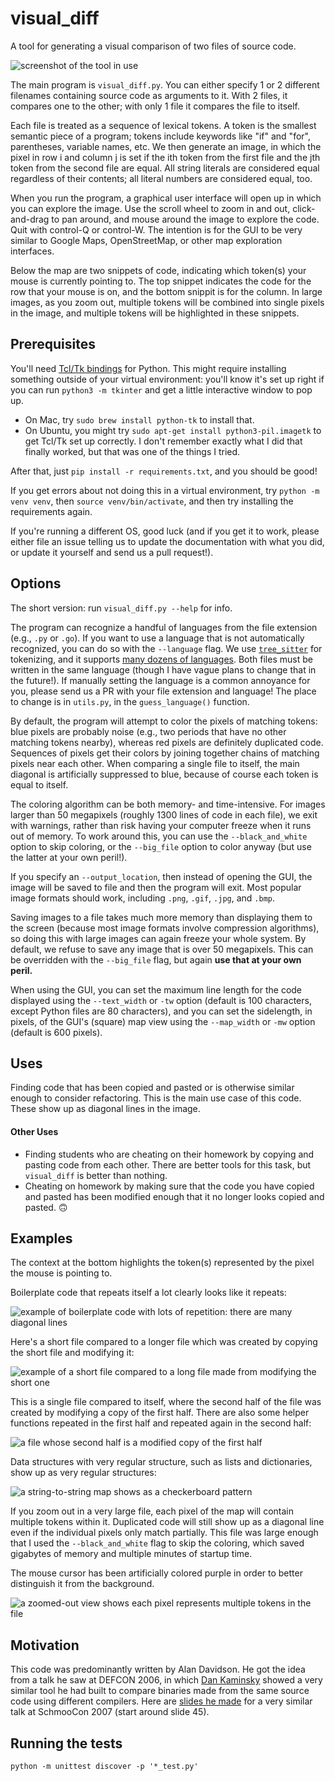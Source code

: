 # visual_diff
A tool for generating a visual comparison of two files of source code.

![screenshot of the tool in use](./screenshots/boilerplate.png)

The main program is `visual_diff.py`. You can either specify 1 or 2 different
filenames containing source code as arguments to it. With 2 files, it compares
one to the other; with only 1 file it compares the file to itself.

Each file is treated as a sequence of lexical tokens. A token is the smallest
semantic piece of a program; tokens include keywords like "if" and "for",
parentheses, variable names, etc. We then generate an image, in which the pixel
in row i and column j is set if the ith token from the first file and the jth
token from the second file are equal. All string literals are considered equal
regardless of their contents; all literal numbers are considered equal, too.

When you run the program, a graphical user interface will open up in which you
can explore the image. Use the scroll wheel to zoom in and out, click-and-drag
to pan around, and mouse around the image to explore the code. Quit with
control-Q or control-W. The intention is for the GUI to be very similar to
Google Maps, OpenStreetMap, or other map exploration interfaces.

Below the map are two snippets of code, indicating which token(s) your mouse is
currently pointing to. The top snippet indicates the code for the row that your
mouse is on, and the bottom snippit is for the column. In large images, as you
zoom out, multiple tokens will be combined into single pixels in the image, and
multiple tokens will be highlighted in these snippets.

## Prerequisites
You'll need [Tcl/Tk bindings](https://docs.python.org/3/library/tkinter.html)
for Python. This might require installing something outside of your virtual
environment: you'll know it's set up right if you can run `python3 -m tkinter`
and get a little interactive window to pop up.

- On Mac, try `sudo brew install python-tk` to install that.
- On Ubuntu, you might try `sudo apt-get install python3-pil.imagetk` to get
Tcl/Tk set up correctly. I don't remember exactly what I did that finally
worked, but that was one of the things I tried.

After that, just `pip install -r requirements.txt`, and you should be good!

If you get errors about not doing this in a virtual environment, try
`python -m venv venv`, then `source venv/bin/activate`, and then try installing
the requirements again.

If you're running a different OS, good luck (and if you get it to work, please
either file an issue telling us to update the documentation with what you did,
or update it yourself and send us a pull request!).

## Options
The short version: run `visual_diff.py --help` for info.

The program can recognize a handful of languages from the file extension (e.g.,
`.py` or `.go`). If you want to use a language that is not automatically
recognized, you can do so with the `--language` flag. We use
[`tree_sitter`](https://tree-sitter.github.io/tree-sitter/) for tokenizing,
and it supports [many dozens of
languages](https://github.com/tree-sitter/tree-sitter/wiki/List-of-parsers).
Both files must be written in the same language (though I have vague plans to
change that in the future!). If manually setting the language is a common
annoyance for you, please send us a PR with your file extension and language!
The place to change is in `utils.py`, in the `guess_language()` function.

By default, the program will attempt to color the pixels of matching tokens:
blue pixels are probably noise (e.g., two periods that have no other matching
tokens nearby), whereas red pixels are definitely duplicated code. Sequences of
pixels get their colors by joining together chains of matching pixels near each
other. When comparing a single file to itself, the main diagonal is artificially
suppressed to blue, because of course each token is equal to itself.

The coloring algorithm can be both memory- and time-intensive. For images larger
than 50 megapixels (roughly 1300 lines of code in each file), we exit with
warnings, rather than risk having your computer freeze when it runs out of
memory. To work around this, you can use the `--black_and_white` option to skip
coloring, or the `--big_file` option to color anyway (but use the latter at your
own peril!).

If you specify an `--output_location`, then instead of opening the GUI, the
image will be saved to file and then the program will exit. Most popular image
formats should work, including `.png`, `.gif`, `.jpg`, and `.bmp`.

Saving images to a file takes much more memory than displaying them to the
screen (because most image formats involve compression algorithms), so doing
this with large images can again freeze your whole system. By default, we refuse
to save any image that is over 50 megapixels. This can be overridden with the
`--big_file` flag, but again **use that at your own peril.**

When using the GUI, you can set the maximum line length for the code displayed
using the `--text_width` or `-tw` option (default is 100 characters, except
Python files are 80 characters), and you can set the sidelength, in
pixels, of the GUI's (square) map view using the `--map_width` or `-mw` option
(default is 600 pixels).

## Uses
Finding code that has been copied and pasted or is otherwise similar enough to
consider refactoring. This is the main use case of this code. These show up
as diagonal lines in the image.

#### Other Uses
- Finding students who are cheating on their homework by copying and pasting
  code from each other. There are better tools for this task, but `visual_diff`
  is better than nothing.
- Cheating on homework by making sure that the code you have copied and pasted
  has been modified enough that it no longer looks copied and pasted. 🙃

## Examples

The context at the bottom highlights the token(s) represented by the pixel the
mouse is pointing to.

Boilerplate code that repeats itself a lot clearly looks like it repeats:

![example of boilerplate code with lots of repetition: there are many diagonal
lines](./screenshots/grpc-boilerplate.png)

Here's a short file compared to a longer file which was created by copying the
short file and modifying it:

![example of a short file compared to a long file made from modifying the short one](./screenshots/gps.png)

This is a single file compared to itself, where the second half of the file
was created by modifying a copy of the first half. There are also some helper
functions repeated in the first half and repeated again in the second half:

![a file whose second half is a modified copy of the first half](./screenshots/screenshot1.png)

Data structures with very regular structure, such as lists and dictionaries,
show up as very regular structures:

![a string-to-string map shows as a checkerboard pattern](./screenshots/str-dict.png)

If you zoom out in a very large file, each pixel of the map will contain
multiple tokens within it. Duplicated code will still show up as a diagonal
line even if the individual pixels only match partially. This file was large
enough that I used the `--black_and_white` flag to skip the coloring, which
saved gigabytes of memory and multiple minutes of startup time.

The mouse cursor has been artificially colored purple in order to better
distinguish it from the background.

![a zoomed-out view shows each pixel represents multiple tokens in the file](./screenshots/multitoken-matching.png)

## Motivation
This code was predominantly written by Alan Davidson. He got the
idea from a talk he saw at DEFCON 2006, in which [Dan
Kaminsky](https://dankaminsky.com/) showed a very similar tool he had built to
compare binaries made from the same source code using different compilers.
Here are [slides he made](https://www.slideshare.net/slideshow/dmk-shmoo2007/5920322#45)
for a very similar talk at SchmooCon 2007 (start around slide 45).

## Running the tests

`python -m unittest discover -p '*_test.py'`

